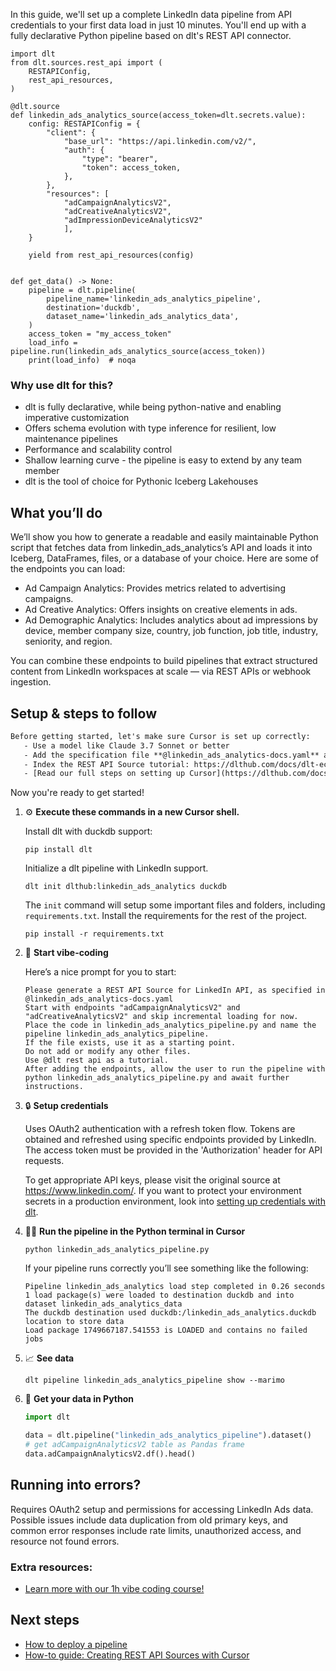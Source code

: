 In this guide, we'll set up a complete LinkedIn data pipeline from API credentials to your first data load in just 10 minutes. You'll end up with a fully declarative Python pipeline based on dlt's REST API connector.

```python-outcome
import dlt
from dlt.sources.rest_api import (
    RESTAPIConfig,
    rest_api_resources,
)

@dlt.source
def linkedin_ads_analytics_source(access_token=dlt.secrets.value):
    config: RESTAPIConfig = {
        "client": {
            "base_url": "https://api.linkedin.com/v2/",
            "auth": {
                "type": "bearer",
                "token": access_token,
            },
        },
        "resources": [
            "adCampaignAnalyticsV2",
            "adCreativeAnalyticsV2",
            "adImpressionDeviceAnalyticsV2"
            ],
    }

    yield from rest_api_resources(config)


def get_data() -> None:
    pipeline = dlt.pipeline(
        pipeline_name='linkedin_ads_analytics_pipeline',
        destination='duckdb',
        dataset_name='linkedin_ads_analytics_data', 
    )
    access_token = "my_access_token"
    load_info = pipeline.run(linkedin_ads_analytics_source(access_token))
    print(load_info)  # noqa
```

### Why use dlt for this?

- dlt is fully declarative, while being python-native and enabling imperative customization
- Offers schema evolution with type inference for resilient, low maintenance pipelines
- Performance and scalability control
- Shallow learning curve - the pipeline is easy to extend by any team member
- dlt is the tool of choice for Pythonic Iceberg Lakehouses

## What you’ll do

We’ll show you how to generate a readable and easily maintainable Python script that fetches data from linkedin_ads_analytics’s API and loads it into Iceberg, DataFrames, files, or a database of your choice. Here are some of the endpoints you can load:

- Ad Campaign Analytics: Provides metrics related to advertising campaigns.
- Ad Creative Analytics: Offers insights on creative elements in ads.
- Ad Demographic Analytics: Includes analytics about ad impressions by device, member company size, country, job function, job title, industry, seniority, and region.

You can combine these endpoints to build pipelines that extract structured content from LinkedIn workspaces at scale — via REST APIs or webhook ingestion.

## Setup & steps to follow

```default
Before getting started, let's make sure Cursor is set up correctly:
   - Use a model like Claude 3.7 Sonnet or better
   - Add the specification file **@linkedin_ads_analytics-docs.yaml** as context
   - Index the REST API Source tutorial: https://dlthub.com/docs/dlt-ecosystem/verified-sources/rest_api/ and add it to context as **@dlt rest api**
   - [Read our full steps on setting up Cursor](https://dlthub.com/docs/dlt-ecosystem/llm-tooling/cursor-restapi#23-configuring-cursor-with-documentation)
```

Now you're ready to get started! 

1. ⚙️ **Execute these commands in a new Cursor shell.**
    
    Install dlt with duckdb support:
    ```shell
    pip install dlt
    ```

    Initialize a dlt pipeline with LinkedIn support.
    ```shell
    dlt init dlthub:linkedin_ads_analytics duckdb
    ```

    The `init` command will setup some important files and folders, including `requirements.txt`. Install the requirements for the rest of the project.
    ```shell
    pip install -r requirements.txt
    ```
    
2. 🤠 **Start vibe-coding**
    
    Here’s a nice prompt for you to start: 
    
    ```prompt
    Please generate a REST API Source for LinkedIn API, as specified in @linkedin_ads_analytics-docs.yaml 
    Start with endpoints "adCampaignAnalyticsV2" and "adCreativeAnalyticsV2" and skip incremental loading for now. 
    Place the code in linkedin_ads_analytics_pipeline.py and name the pipeline linkedin_ads_analytics_pipeline. 
    If the file exists, use it as a starting point. 
    Do not add or modify any other files. 
    Use @dlt rest api as a tutorial. 
    After adding the endpoints, allow the user to run the pipeline with python linkedin_ads_analytics_pipeline.py and await further instructions.
    ```

    
3. 🔒 **Setup credentials** 
    
    Uses OAuth2 authentication with a refresh token flow. Tokens are obtained and refreshed using specific endpoints provided by LinkedIn. The access token must be provided in the 'Authorization' header for API requests.
    
    To get appropriate API keys, please visit the original source at https://www.linkedin.com/.
    If you want to protect your environment secrets in a production environment, look into [setting up credentials with dlt](https://dlthub.com/docs/walkthroughs/add_credentials).
    
4. 🏃‍♀️ **Run the pipeline in the Python terminal in Cursor**
    
    ```shell
    python linkedin_ads_analytics_pipeline.py
    ```
    
    If your pipeline runs correctly you’ll see something like the following:
    
    ```shell
    Pipeline linkedin_ads_analytics load step completed in 0.26 seconds
    1 load package(s) were loaded to destination duckdb and into dataset linkedin_ads_analytics_data
    The duckdb destination used duckdb:/linkedin_ads_analytics.duckdb location to store data
    Load package 1749667187.541553 is LOADED and contains no failed jobs
    ```
    
5. 📈 **See data**
    
    ```shell
    dlt pipeline linkedin_ads_analytics_pipeline show --marimo
    ```
    
6. 🐍 **Get your data in Python**
    
    ```python
    import dlt

   data = dlt.pipeline("linkedin_ads_analytics_pipeline").dataset()
   # get adCampaignAnalyticsV2 table as Pandas frame
   data.adCampaignAnalyticsV2.df().head()
    ```

## Running into errors?

Requires OAuth2 setup and permissions for accessing LinkedIn Ads data. Possible issues include data duplication from old primary keys, and common error responses include rate limits, unauthorized access, and resource not found errors.

### Extra resources:

- [Learn more with our 1h vibe coding course!](https://www.youtube.com/watch?v=GGid70rnJuM)

## Next steps

- [How to deploy a pipeline](https://dlthub.com/docs/walkthroughs/deploy-a-pipeline)
- [How-to guide: Creating REST API Sources with Cursor](https://dlthub.com/docs/dlt-ecosystem/llm-tooling/cursor-restapi)